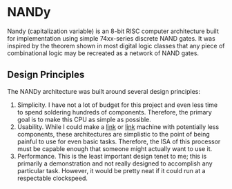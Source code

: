 # NANDy
Nandy (capitalization variable) is an 8-bit RISC computer architecture built for implementation using simple 74xx-series discrete NAND gates. It was inspired by the theorem shown in most digital logic classes that any piece of combinational logic may be recreated as a network of NAND gates.
## Design Principles
The NANDy architecture was built around several design principles:
1. Simplicity. I have not a lot of budget for this project and even less time to spend soldering hundreds of components. Therefore, the primary goal is to make this CPU as simple as possible.
2. Usability. While I could make a [link](https://en.wikipedia.org/wiki/One-instruction_set_computer#Subtract_and_branch_if_less_than_or_equal_to_zero "Subleq") or [link](https://en.wikipedia.org/wiki/Brainfuck "Brainfuck") machine with potentially less components, these architectures are simplistic to the point of being painful to use for even basic tasks. Therefore, the ISA of this processor must be capable enough that someone might actually want to use it.
3. Performance. This is the least important design tenet to me; this is primarily a demonstration and not really designed to accomplish any particular task. However, it would be pretty neat if it could run at a respectable clockspeed.

